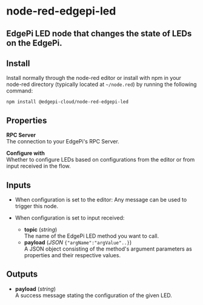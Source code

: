 # node-red-edgepi-led

## EdgePi LED node that changes the state of LEDs on the EdgePi.

## Install
Install normally through the node-red editor or install with npm in your node-red directory
(typically located  at `~/node.red`) by running the following command:
```
npm install @edgepi-cloud/node-red-edgepi-led
```
## Properties

**RPC Server** <br>
The connection to your EdgePi's RPC Server.

**Configure with**<br>
Whether to configure LEDs based on configurations from the editor or from input received in the flow.

## Inputs

- When configuration is set to the editor:
  Any message can be used to trigger this node.

- When configuration is set to input received:
  - **topic** (*string*)<br>
  The name of the EdgePi LED method you want to call.
  - **payload** (*JSON* `{"argName":"argValue"..}`)<br>
A JSON object consisting of the method's argument parameters as properties and their respective values.

## Outputs

- **payload** (*string*)<br>
A success message stating the configuration of the given LED.

